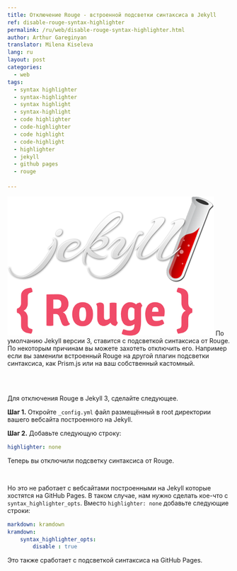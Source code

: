 ```yaml
---
title: Отключение Rouge - встроенной подсветки синтаксиса в Jekyll
ref: disable-rouge-syntax-highlighter
permalink: /ru/web/disable-rouge-syntax-highlighter.html
author: Arthur Gareginyan
translator: Milena Kiseleva
lang: ru
layout: post
categories:
  - web
tags:
  - syntax highlighter
  - syntax-highlighter
  - syntax highlight
  - syntax-highlight
  - code highlighter
  - code-highlighter
  - code highlight
  - code-highlight
  - highlighter
  - jekyll
  - github pages
  - rouge

---
```


![thumb](/images/thumbnail/jekyll-rouge.png)
По умолчанию Jekyll версии 3, ставится с подсветкой синтаксиса от Rouge. По некоторым причинам вы можете захотеть отключить его. Например если вы заменили встроенный Rouge на другой плагин подсветки синтаксиса, как Prism.js или на ваш собственный кастомный.

<br>
<br>

Для отключения Rouge в Jekyll 3, сделайте следующее.

**Шаг 1.** Откройте `_config.yml` файл размещённый в root директории вашего вебсайта построенного на Jekyll. 

**Шаг 2.** Добавьте следующую строку:

```yaml
highlighter: none
```

Теперь вы отключили подсветку синтаксиса от Rouge.

<br>

Но это не работает с вебсайтами построенными на Jekyll которые хостятся на GitHub Pages. В таком случае, нам нужно сделать кое-что с `syntax_highlighter_opts`. Вместо `highlighter: none` добавьте следующие строки:

```yaml
markdown: kramdown
kramdown: 
	syntax_highlighter_opts:
		disable : true
```

Это также сработает с подсветкой синтаксиса на GitHub Pages.

